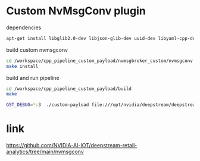 
# Custom NvMsgConv plugin 


dependencies 

```bash
apt-get install libglib2.0-dev libjson-glib-dev uuid-dev libyaml-cpp-dev
```

build custom nvmsgconv

```bash
cd /workspace/cpp_pipeline_custom_payload/nvmsgbroker_custom/nvmsgconv
make install 
```

build and run pipeline

```bash
cd /workspace/cpp_pipeline_custom_payload/build
make 

GST_DEBUG=*:3  ./custom-payload file:///opt/nvidia/deepstream/deepstream/samples/streams/sample_720p.mp4
```








# link
https://github.com/NVIDIA-AI-IOT/deepstream-retail-analytics/tree/main/nvmsgconv



